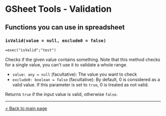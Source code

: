 # GSheet Tools - Validation

## Functions you can use in spreadsheet

### `isValid(value = null, exclude0 = false)`

```txt
=exec("isValid";"test")
```

Checks if the given value contains something. Note that this method checks for a single value, you can't use it to validate a whole range.

- `value: any = null` (facultative): The value you want to check
- `exclude0: boolean = false` (facultative): By default, 0 is considered as a valid value. If this parameter is set to `true`, 0 is treated as not valid.

Returns `true` if the input value is valid, otherwise `false`.

---

[< Back to main page](./README.md)